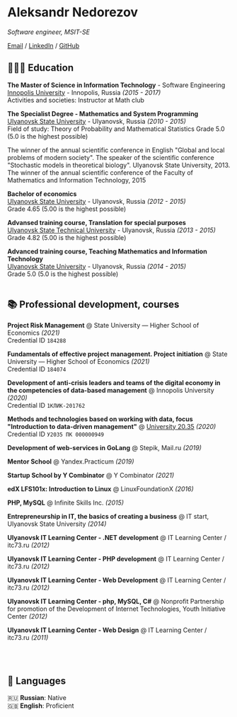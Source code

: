 # Aleksandr Nedorezov

_Software engineer, MSIT-SE_ <br>

[Email](mailto:Al73rus@gmail.com) / [LinkedIn](https://www.linkedin.com/in/alnedorezov?locale=en_US) / [GitHub](https://github.com/AlNedorezov/)

## 👩🏼‍🎓 Education

**The Master of Science in Information Technology** - Software  Engineering<br>
[Innopolis University](https://innopolis.university/) - Innopolis, Russia _(2015 - 2017)_ <br>
Activities and societies: Instructor at Math club

**The Specialist Degree - Mathematics and System Programming**<br>
[Ulyanovsk State University](https://www.ulsu.ru/en/) - Ulyanovsk, Russia _(2010 - 2015)_ <br>
Field of study: Theory of Probability and Mathematical Statistics
Grade 5.0 (5.0 is the highest possible)

The winner of the annual scientific conference in English "Global and local problems of modern society"​. The speaker of the scientific conference "Stochastic models in theoretical biology". Ulyanovsk State University, 2013. The winner of the annual scientific conference of the Faculty of Mathematics and Information Technology, 2015

**Bachelor of economics**<br>
[Ulyanovsk State University](https://www.ulsu.ru/en/) - Ulyanovsk, Russia _(2012 - 2015)_ <br>
Grade 4.65 (5.00 is the highest possible)

**Advansed training course, Translation for special purposes**<br>
[Ulyanovsk State Technical University](https://ulstu.ru/en/) - Ulyanovsk, Russia _(2013 - 2015)_ <br>
Grade 4.82 (5.00 is the highest possible)

**Advanced training course, Teaching Mathematics and Information Technology**<br>
[Ulyanovsk State University](https://www.ulsu.ru/en/) - Ulyanovsk, Russia _(2014 - 2015)_ <br>
Grade 5.0 (5.0 is the highest possible)
<br><br>

## 📚 Professional development, courses

**Project Risk Management** @ State University — Higher School of Economics _(2021)_ <br>
Credential ID `184288`

**Fundamentals of effective project management. Project initiation** @ State University — Higher School of Economics _(2021)_ <br>
Credential ID `184074`

**Development of anti-crisis leaders and teams of the digital economy in the competencies of data-based management** @ Innopolis University _(2020)_ <br>
Credential ID `1КЛИК-201762`

**Methods and technologies based on working with data, focus "Introduction to data-driven management"** @ [University 20.35](https://certificate.2035.university/36135b9d-b0e9-4fa7-8048-788a8db1542e) _(2020)_ <br>
Credential ID `У2035 ПК 000000949`

**Development of web-services in GoLang** @ Stepik, Mail.ru _(2019)_ <br>

**Mentor School** @ Yandex.Practicum _(2019)_ <br>

**Startup School by Y Combinator** @ Y Combinator _(2021)_ <br>

**edX LFS101x: Introduction to Linux** @ LinuxFoundationX _(2016)_ <br>

**PHP,  MySQL** @ Infinite Skills Inc. _(2015)_ <br>

**Entrepreneurship in IT, the basics of creating a business** @ IT start, Ulyanovsk State University _(2014)_ <br>

**Ulyanovsk IT Learning Center - .NET development** @ IT Learning Center / itc73.ru _(2012)_ <br>

**Ulyanovsk IT Learning Center - PHP development** @ IT Learning Center / itc73.ru _(2012)_ <br>

**Ulyanovsk IT Learning Center - Web Development** @ IT Learning Center / itc73.ru _(2012)_ <br>

**Ulyanovsk IT Learning Center - php, MySQL, C#** @ Nonprofit Partnership for promotion of the Development of Internet Technologies, Youth Initiative Center _(2012)_ <br>

**Ulyanovsk IT Learning Center - Web Design** @ IT Learning Center / itc73.ru _(2011)_ <br>

<br><br>

## 💬 Languages

🇷🇺 **Russian**: Native <br>
🇬🇧 **English**: Proficient
<br><br>
